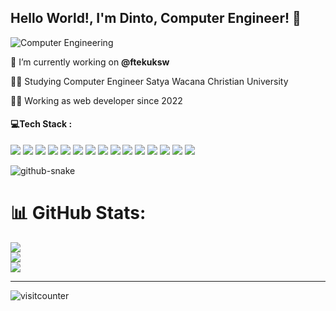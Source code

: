 ## Hello World!, I'm Dinto, Computer Engineer! 👋

<!--
**Dintonesia/Dintonesia** is a ✨ _special_ ✨ repository because its `README.md` (this file) appears on your GitHub profile.

Here are some ideas to get you started:

- 🔭 I’m currently working on ...
- 🌱 I’m currently learning ...
- 👯 I’m looking to collaborate on ...
- 🤔 I’m looking for help with ...
- 💬 Ask me about ...
- 📫 How to reach me: ...
- 😄 Pronouns: ...
- ⚡ Fun fact: ...
-->

![Computer Engineering](Img/Computer%20Engineer%20by%20Dinto.gif)

💼 I’m currently working on **@ftekuksw**

🧑‍🎓 Studying Computer Engineer Satya Wacana Christian University

🧑‍💻 Working as web developer since 2022

#### 💻Tech Stack :

<img src="https://img.shields.io/badge/HTML5-E34F26?style=for-the-badge&logo=html5&logoColor=white" /> <img src="https://img.shields.io/badge/CSS3-1572B6?style=for-the-badge&logo=css3&logoColor=white" /> <img src="https://img.shields.io/badge/TypeScript-007ACC?style=for-the-badge&logo=typescript&logoColor=white" /> <img src="https://img.shields.io/badge/JavaScript-323330?style=for-the-badge&logo=javascript&logoColor=F7DF1E" /> <img src="https://img.shields.io/badge/Python-FFD43B?style=for-the-badge&logo=python&logoColor=blue" /> <img src="https://img.shields.io/badge/GitHub-100000?style=for-the-badge&logo=github&logoColor=white" /> <img src="https://img.shields.io/badge/Google_Cloud-4285F4?style=for-the-badge&logo=google-cloud&logoColor=white" /> <img src="https://img.shields.io/badge/Vercel-000000?style=for-the-badge&logo=vercel&logoColor=white" /> <img src="https://img.shields.io/badge/React-20232A?style=for-the-badge&logo=react&logoColor=61DAFB" /> <img src="https://img.shields.io/badge/Express%20js-000000?style=for-the-badge&logo=express&logoColor=white" /> <img src="https://img.shields.io/badge/Node%20js-339933?style=for-the-badge&logo=nodedotjs&logoColor=white" /> <img src="https://img.shields.io/badge/Tailwind_CSS-38B2AC?style=for-the-badge&logo=tailwind-css&logoColor=white" /> <img src="https://img.shields.io/badge/Nginx-009639?style=for-the-badge&logo=nginx&logoColor=whitee" /> <img src="https://img.shields.io/badge/MongoDB-4EA94B?style=for-the-badge&logo=mongodb&logoColor=white" /> <img src="https://img.shields.io/badge/Figma-F24E1E?style=for-the-badge&logo=figma&logoColor=white" />

<picture>
 <source media ="(prefers-color-scheme: dark)" srcset ="https://raw.githubusercontent.com/dintonesia/dintonesia/output/github-snake-dark.svg" />
 <source media ="(prefers-color-scheme: light)" srcset ="https://raw.githubusercontent.com/dintonesia/dintonesia/output/github-snake.svg" />
 <img alt ="github-snake" src="https://raw.githubusercontent.com/dintonesia/output/github-snake.svg" />
</picture>

# 📊 GitHub Stats:
![](https://github-readme-stats.vercel.app/api?username=Dintonesia&theme=dark&hide_border=false&include_all_commits=false&count_private=false)<br/>
![](https://nirzak-streak-stats.vercel.app/?user=Dintonesia&theme=dark&hide_border=false)<br/>
![](https://github-readme-stats.vercel.app/api/top-langs/?username=Dintonesia&theme=dark&hide_border=false&include_all_commits=false&count_private=false&layout=compact)

---
![visitcounter](https://komarev.com/ghpvc/?username=Dintonesia)
